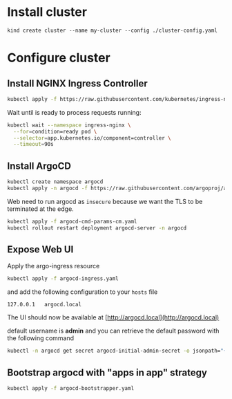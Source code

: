 
# Install cluster

```shell
kind create cluster --name my-cluster --config ./cluster-config.yaml
```

# Configure cluster

## Install NGINX Ingress Controller

```sh
kubectl apply -f https://raw.githubusercontent.com/kubernetes/ingress-nginx/main/deploy/static/provider/kind/deploy.yaml
```

Wait until is ready to process requests running:

```sh
kubectl wait --namespace ingress-nginx \
  --for=condition=ready pod \
  --selector=app.kubernetes.io/component=controller \
  --timeout=90s
```

## Install ArgoCD

```sh
kubectl create namespace argocd
kubectl apply -n argocd -f https://raw.githubusercontent.com/argoproj/argo-cd/stable/manifests/install.yaml
```

Web need to run argocd as `insecure` because we want the TLS to be terminated at the edge.

```sh
kubectl apply -f argocd-cmd-params-cm.yaml
kubectl rollout restart deployment argocd-server -n argocd
```

## Expose Web UI

Apply the argo-ingress resource

```sh
kubectl apply -f argocd-ingress.yaml
```

 and add the following configuration to your `hosts` file

```
127.0.0.1   argocd.local
```

The UI should now be available at [http://argocd.local](http://argocd.local)

default username is **admin** and you can retrieve the default password with the following command

```sh
kubectl -n argocd get secret argocd-initial-admin-secret -o jsonpath="{.data.password}" | base64 -d
```

## Bootstrap argocd with "apps in app" strategy

```sh
kubectl apply -f argocd-bootstrapper.yaml
```